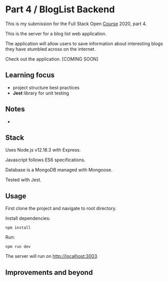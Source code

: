 # Part 4 / BlogList Backend

This is my submission for the Full Stack Open [Course](https://fullstackopen.com/en) 2020, part 4.

This is the server for a blog list web application. 

The application will allow users to save information about interesting blogs they have stumbled across on the internet.

Check out the application. [COMING SOON]

## Learning focus

- project structure best practices
- **Jest** library for unit testing

## Notes

-

## Stack

Uses Node.js v12.18.3 with Express.

Javascript follows ES6 specifications.

Database is a MongoDB managed with Mongoose.

Tested with Jest.

## Usage

First clone the project and navigate to root directory.

Install dependencies:

```
npm install
```

Run:

```
npm run dev
```

The server will run on [http://localhost:3003](http://localhost:3003).

## Improvements and beyond
